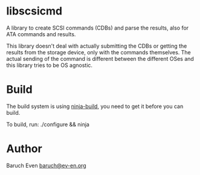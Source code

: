 libscsicmd
==========

A library to create SCSI commands (CDBs) and parse the results, also for ATA commands and results.

This library doesn't deal with actually submitting the CDBs or getting the results from the storage device, only with
the commands themselves. The actual sending of the command is different between the different OSes and this library
tries to be OS agnostic.

Build
=====

The build system is using [ninja-build](https://martine.github.io/ninja/), you need to get it before you can build.

To build, run:
  ./configure && ninja

Author
======
Baruch Even <baruch@ev-en.org>
